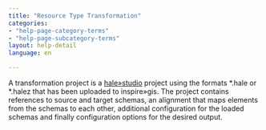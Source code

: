 ```yaml
---
title: "Resource Type Transformation"
categories:
- "help-page-category-terms"
- "help-page-subcategory-terms"
layout: help-detail
language: en

---
```


A transformation project is a [hale»studio](/products/halestudio/) project using the formats \*.hale or \*.halez that has been uploaded to inspire»gis. The project contains references to source and target schemas, an alignment that maps elements from the schemas to each other, additional configuration for the loaded schemas and finally configuration options for the desired output.
